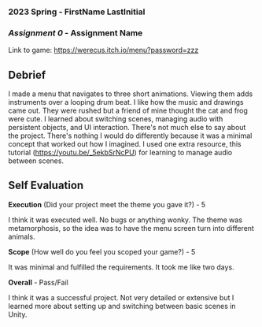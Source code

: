 ### **2023 Spring** - FirstName LastInitial
### *Assignment 0* - Assignment Name
Link to game: https://werecus.itch.io/menu?password=zzz 


## **Debrief**

I made a menu that navigates to three short animations. Viewing them adds instruments over a looping drum beat. I like how the music and drawings came out. They were rushed but a friend of mine thought the cat and frog were cute. I learned about switching scenes, managing audio with persistent objects, and UI interaction. There's not much else to say about the project. There's nothing I would do differently because it was a minimal concept that worked out how I imagined. I used one extra resource, this tutorial (https://youtu.be/_5ekbSrNcPU) for learning to manage audio between scenes.

## **Self Evaluation**

**Execution** (Did your project meet the theme you gave it?) - 5

I think it was executed well. No bugs or anything wonky. The theme was metamorphosis, so the idea was to have the menu screen turn into different animals.


**Scope** (How well do you feel you scoped your game?) - 5

It was minimal and fulfilled the requirements. It took me like two days.


**Overall** - Pass/Fail


I think it was a successful project. Not very detailed or extensive but I learned more about setting up and switching between basic scenes in Unity.
